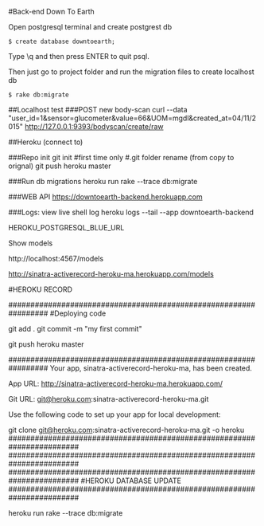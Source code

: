 #Back-end Down To Earth

Open postgresql terminal and create postgrest db

	$ create database downtoearth;

Type \q and then press ENTER to quit psql.

Then just go to project folder and run the migration files to create localhost db

	$ rake db:migrate

##Localhost test
###POST new body-scan
	curl --data "user_id=1&sensor=glucometer&value=66&UOM=mgdl&created_at=04/11/2015" http://127.0.0.1:9393/bodyscan/create/raw

##Heroku (connect to)

###Repo init
	git init #first time only
	#.git folder rename (from copy to orignal)
	git push heroku master

###Run db migrations
	heroku run rake --trace db:migrate

###WEB API
	https://downtoearth-backend.herokuapp.com

###Logs: view live shell log
	heroku logs --tail --app downtoearth-backend




















HEROKU_POSTGRESQL_BLUE_URL

Show models

http://localhost:4567/models

http://sinatra-activerecord-heroku-ma.herokuapp.com/models

#HEROKU RECORD

#################################################################
#Deploying code

 git add .
 git commit -m "my first commit"

git push heroku master

#################################################################
Your app, sinatra-activerecord-heroku-ma, has been created.

App URL:
http://sinatra-activerecord-heroku-ma.herokuapp.com/

Git URL:
git@heroku.com:sinatra-activerecord-heroku-ma.git

Use the following code to set up your app for local development:

git clone git@heroku.com:sinatra-activerecord-heroku-ma.git -o heroku
########################################################################
########################################################################
########################################################################
#HEROKU DATABASE UPDATE
########################################################################

heroku run rake --trace db:migrate


